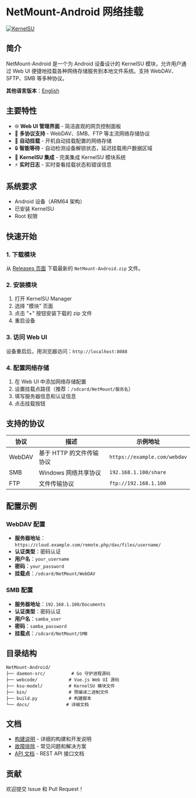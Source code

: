 # NetMount-Android 网络挂载

[![KernelSU](https://img.shields.io/badge/KernelSU-Compatible-green.svg)](https://kernelsu.org/)

## 简介

NetMount-Android 是一个为 Android 设备设计的 KernelSU 模块，允许用户通过 Web UI 便捷地挂载各种网络存储服务到本地文件系统。支持 WebDAV、SFTP、SMB 等多种协议。

**其他语言版本**：[English](README_EN.md)

## 主要特性

- 🌐 **Web UI 管理界面** - 简洁直观的网页控制面板
- 📁 **多协议支持** - WebDAV、SMB、FTP 等主流网络存储协议
- 🚀 **自动挂载** - 开机自动挂载配置的网络存储
- 🔒 **智能等待** - 自动检测设备解锁状态，延迟挂载用户数据区域
- 📱 **KernelSU 集成** - 完美集成 KernelSU 模块系统
- ⚡ **实时日志** - 实时查看挂载状态和错误信息

## 系统要求

- Android 设备（ARM64 架构）
- 已安装 KernelSU
- Root 权限

## 快速开始

### 1. 下载模块

从 [Releases 页面](../../releases) 下载最新的 `NetMount-Android.zip` 文件。

### 2. 安装模块

1. 打开 KernelSU Manager
2. 选择 "模块" 页面
3. 点击 "+" 按钮安装下载的 zip 文件
4. 重启设备

### 3. 访问 Web UI

设备重启后，用浏览器访问：`http://localhost:8088`

### 4. 配置网络存储

1. 在 Web UI 中添加网络存储配置
2. 设置挂载点路径（推荐：`/sdcard/NetMount/服务名`）
3. 填写服务器信息和认证信息
4. 点击挂载按钮

## 支持的协议

| 协议 | 描述 | 示例地址 |
|------|------|----------|
| WebDAV | 基于 HTTP 的文件传输协议 | `https://example.com/webdav` |
| SMB | Windows 网络共享协议 | `192.168.1.100/share` |
| FTP | 文件传输协议 | `ftp://192.168.1.100` |

## 配置示例

### WebDAV 配置

- **服务器地址**：`https://cloud.example.com/remote.php/dav/files/username/`
- **认证类型**：密码认证
- **用户名**：`your_username`
- **密码**：`your_password`
- **挂载点**：`/sdcard/NetMount/WebDAV`

### SMB 配置

- **服务器地址**：`192.168.1.100/Documents`
- **认证类型**：密码认证
- **用户名**：`samba_user`
- **密码**：`samba_password`
- **挂载点**：`/sdcard/NetMount/SMB`

## 目录结构

```
NetMount-Android/
├── daemon-src/          # Go 守护进程源码
├── webcode/            # Vue.js Web UI 源码
├── ksu-model/          # KernelSU 模块文件
├── bin/                # 预编译二进制文件
├── build.py            # 构建脚本
└── docs/              # 详细文档
```

## 文档

- [构建说明](docs/BUILD_CN.md) - 详细的构建和开发说明
- [故障排除](docs/TROUBLESHOOTING_CN.md) - 常见问题和解决方案
- [API 文档](docs/API_CN.md) - REST API 接口文档

## 贡献

欢迎提交 Issue 和 Pull Request！


